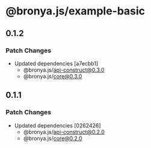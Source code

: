 # @bronya.js/example-basic

## 0.1.2

### Patch Changes

- Updated dependencies [a7ecbb1]
  - @bronya.js/api-construct@0.3.0
  - @bronya.js/core@0.3.0

## 0.1.1

### Patch Changes

- Updated dependencies [0262426]
  - @bronya.js/api-construct@0.2.0
  - @bronya.js/core@0.2.0
